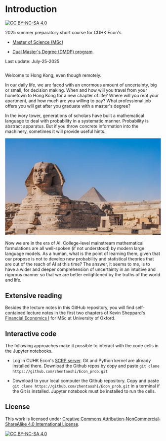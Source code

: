 # Introduction

[![CC BY-NC-SA 4.0][cc-by-nc-sa-shield]][cc-by-nc-sa]

2025 summer preparatory short course for CUHK Econ's

* [Master of Science (MSc)](https://admission.econ.cuhk.edu.hk/pg/master-economics/)

* [Dual Master's Degree (DMDP) program](https://admission.econ.cuhk.edu.hk/pg/dual-masters-degree-in-applied-economics-social-and-economic-policy/).



Last update: July-25-2025

```{tableofcontents}
```

Welcome to Hong Kong, even though remotely.

In our daily life, we are faced with an enormous amount of uncertainty, big or small, for decision making.
When and how will you travel from your hometown to Hong Kong for a new chapter of life? Where will you rent your apartment, and how much are you willing to pay? What professional job offers you will get after you graduate with a master's degree? 

In the ivory tower, generations of scholars have built a mathematical language to deal with probability in a systematic manner. Probability is abstract apparatus. But if you throw concrete information into the machinery, sometimes it will provide useful hints.

![](fig/sphinx2.jpg)

Now we are in the era of AI. College-level mainstream mathematical formulations are all well-spoken (if not understood) by modern large language models. As a human, what is the point of learning them, given that our propose is not to develop new probability and statistical theories that are out of the reach of AI at this time? The answer, it seems to me, is to have a wider and deeper comprehension of uncertainty in an intuitive and rigorous manner so that we are better enlightened by the truths of the world and life.


## Extensive reading
Besides the lecture notes in this GitHub repository, you will find self-contained lecture notes in the first two chapters of
Kevin Sheppard's [Financial Economics I](https://www.kevinsheppard.com/teaching/mfe/notes/) for MSc at University of Oxford.



## Interactive code


The following approaches make it possible to interact with the code cells in the Jupyter notebooks.


* Log in CUHK Econ's [SCRP server](https://scrp-login-2.econ.cuhk.edu.hk/jupyter). Git and Python kernel are already installed there. Download the Github repos by copy and paste `git clone https://github.com/zhentaoshi/Econ_prob.git`
<!-- * Install [Docker](https://docs.docker.com/get-docker/). Download the [Docker image](https://hub.docker.com/repository/docker/ztshi/msc_prob_and_stat) for this course by running `docker pull ztshi/msc_prob_and_stat` in a terminal. The Github repository is already written in the folder. Run `docker run -p 10000:8888 ztshi/msc_prob_and_stat` in a terminal. A token must be copied to log in the web browser interface. -->
* Download to your local computer the Github repository. Copy and paste `git clone https://github.com/zhentaoshi/Econ_prob.git` in a terminal if the Git is installed. Jupyter notebook must be installed to run the cells.



## License


This work is licensed under
[Creative Commons Attribution-NonCommercial-ShareAlike 4.0 International License][cc-by-nc-sa].

[![CC BY-NC-SA 4.0][cc-by-nc-sa-image]][cc-by-nc-sa]

[cc-by-nc-sa]: http://creativecommons.org/licenses/by-nc-sa/4.0/
[cc-by-nc-sa-image]: https://licensebuttons.net/l/by-nc-sa/4.0/88x31.png
[cc-by-nc-sa-shield]: https://img.shields.io/badge/License-CC%20BY--NC--SA%204.0-lightgrey.svg
